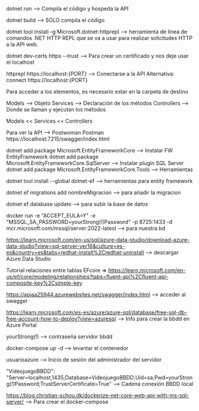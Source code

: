 dotnet run --> Compila el código y hospeda la API

dotnet build --> SOLO compila el código
 
dotnet tool install -g Microsoft.dotnet-httprepl --> herramienta de línea de comandos .NET HTTP REPL que se va a usar para realizar solicitudes HTTP a la API web.

dotnet dev-certs https --trust --> Para crear un certificado y nos deje usar el localhost

httprepl https://localhost:{PORT} --> Conectarse a la API Alternativa: connect https://localhost:{PORT}

Para acceder a los elementos, es necesario estar en la carpeta de destino

Models --> Objeto Services --> Declaración de los métodos Controllers --> Donde se llaman y ejecutan los métodos

Models << Services << Controllers

Para ver la API --> Postwoman Postman https://localhost:7215/swagger/index.html

dotnet add package Microsoft.EntityFrameworkCore --> Instalar FW EntityFramework
dotnet add package Microsoft.EntityFrameworkCore.SqlServer --> Instalar plugin SQL Server
dotnet add package Microsoft.EntityFrameworkCore.Tools --> Herramientas

dotnet tool install --global dotnet-ef --> herramientas para entity framework

dotnet ef migrations add nombreMigracion --> para añadir la migracion

dotnet ef database update --> para subir la base de datos

docker run -e "ACCEPT_EULA=Y" -e "MSSQL_SA_PASSWORD=yourStrong(!)Password" -p 8725:1433 -d mcr.microsoft.com/mssql/server:2022-latest --> para nuestra bd

https://learn.microsoft.com/en-us/sql/azure-data-studio/download-azure-data-studio?view=sql-server-ver16&culture=es-es&country=es&tabs=redhat-install%2Credhat-uninstall --> descargar Azure Data Studio


Tutorial relaciones entre tablas EFcore => https://learn.microsoft.com/en-us/ef/core/modeling/relationships?tabs=fluent-api%2Cfluent-api-composite-key%2Csimple-key

https://apiaa25944.azurewebsites.net/swagger/index.html --> acceder al swagger

https://learn.microsoft.com/es-es/azure/azure-sql/database/free-sql-db-free-account-how-to-deploy?view=azuresql --> Info para crear la bbdd en Azure Portal

yourStrong(!) --> contraseña servidor bbdd

docker-compose up -d --> levantar el contenedor

usuarioazure --> Inicio de sesión del administrador del servidor

"VideojuegoBBDD": "Server=localhost,1435;Database=VideojuegoBBDD;Uid=sa;Pwd=yourStrong(!)Password;TrustServerCertificate=True" --> Cadena conexión BBDD local

https://blog.christian-schou.dk/dockerize-net-core-web-api-with-ms-sql-server/ --> Para crear el docker-compose